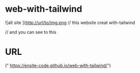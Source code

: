 # web-with-tailwind
![alt site ]([http://url/to/img.png](https://ensite-code.github.io/web-with-tailwind/dist/Capture.png)
// this website creat with-tailwind 

// and you can see to this 
# URL
(" https://ensite-code.github.io/web-with-tailwind/")
